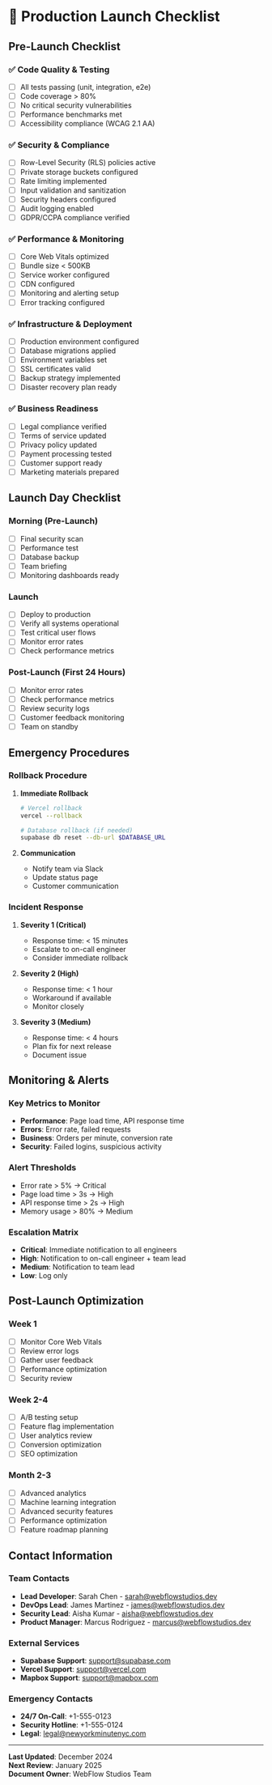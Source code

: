 # 🚀 Production Launch Checklist

## Pre-Launch Checklist

### ✅ Code Quality & Testing
- [ ] All tests passing (unit, integration, e2e)
- [ ] Code coverage > 80%
- [ ] No critical security vulnerabilities
- [ ] Performance benchmarks met
- [ ] Accessibility compliance (WCAG 2.1 AA)

### ✅ Security & Compliance
- [ ] Row-Level Security (RLS) policies active
- [ ] Private storage buckets configured
- [ ] Rate limiting implemented
- [ ] Input validation and sanitization
- [ ] Security headers configured
- [ ] Audit logging enabled
- [ ] GDPR/CCPA compliance verified

### ✅ Performance & Monitoring
- [ ] Core Web Vitals optimized
- [ ] Bundle size < 500KB
- [ ] Service worker configured
- [ ] CDN configured
- [ ] Monitoring and alerting setup
- [ ] Error tracking configured

### ✅ Infrastructure & Deployment
- [ ] Production environment configured
- [ ] Database migrations applied
- [ ] Environment variables set
- [ ] SSL certificates valid
- [ ] Backup strategy implemented
- [ ] Disaster recovery plan ready

### ✅ Business Readiness
- [ ] Legal compliance verified
- [ ] Terms of service updated
- [ ] Privacy policy updated
- [ ] Payment processing tested
- [ ] Customer support ready
- [ ] Marketing materials prepared

## Launch Day Checklist

### Morning (Pre-Launch)
- [ ] Final security scan
- [ ] Performance test
- [ ] Database backup
- [ ] Team briefing
- [ ] Monitoring dashboards ready

### Launch
- [ ] Deploy to production
- [ ] Verify all systems operational
- [ ] Test critical user flows
- [ ] Monitor error rates
- [ ] Check performance metrics

### Post-Launch (First 24 Hours)
- [ ] Monitor error rates
- [ ] Check performance metrics
- [ ] Review security logs
- [ ] Customer feedback monitoring
- [ ] Team on standby

## Emergency Procedures

### Rollback Procedure
1. **Immediate Rollback**
   ```bash
   # Vercel rollback
   vercel --rollback
   
   # Database rollback (if needed)
   supabase db reset --db-url $DATABASE_URL
   ```

2. **Communication**
   - Notify team via Slack
   - Update status page
   - Customer communication

### Incident Response
1. **Severity 1 (Critical)**
   - Response time: < 15 minutes
   - Escalate to on-call engineer
   - Consider immediate rollback

2. **Severity 2 (High)**
   - Response time: < 1 hour
   - Workaround if available
   - Monitor closely

3. **Severity 3 (Medium)**
   - Response time: < 4 hours
   - Plan fix for next release
   - Document issue

## Monitoring & Alerts

### Key Metrics to Monitor
- **Performance**: Page load time, API response time
- **Errors**: Error rate, failed requests
- **Business**: Orders per minute, conversion rate
- **Security**: Failed logins, suspicious activity

### Alert Thresholds
- Error rate > 5% → Critical
- Page load time > 3s → High
- API response time > 2s → High
- Memory usage > 80% → Medium

### Escalation Matrix
- **Critical**: Immediate notification to all engineers
- **High**: Notification to on-call engineer + team lead
- **Medium**: Notification to team lead
- **Low**: Log only

## Post-Launch Optimization

### Week 1
- [ ] Monitor Core Web Vitals
- [ ] Review error logs
- [ ] Gather user feedback
- [ ] Performance optimization
- [ ] Security review

### Week 2-4
- [ ] A/B testing setup
- [ ] Feature flag implementation
- [ ] User analytics review
- [ ] Conversion optimization
- [ ] SEO optimization

### Month 2-3
- [ ] Advanced analytics
- [ ] Machine learning integration
- [ ] Advanced security features
- [ ] Performance optimization
- [ ] Feature roadmap planning

## Contact Information

### Team Contacts
- **Lead Developer**: Sarah Chen - sarah@webflowstudios.dev
- **DevOps Lead**: James Martinez - james@webflowstudios.dev
- **Security Lead**: Aisha Kumar - aisha@webflowstudios.dev
- **Product Manager**: Marcus Rodriguez - marcus@webflowstudios.dev

### External Services
- **Supabase Support**: support@supabase.com
- **Vercel Support**: support@vercel.com
- **Mapbox Support**: support@mapbox.com

### Emergency Contacts
- **24/7 On-Call**: +1-555-0123
- **Security Hotline**: +1-555-0124
- **Legal**: legal@newyorkminutenyc.com

---

**Last Updated**: December 2024  
**Next Review**: January 2025  
**Document Owner**: WebFlow Studios Team
